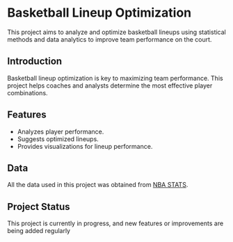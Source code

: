 # Basketball Lineup Optimization

This project aims to analyze and optimize basketball lineups using statistical methods and data analytics to improve team performance on the court.

## Introduction

Basketball lineup optimization is key to maximizing team performance. This project helps coaches and analysts determine the most effective player combinations.

## Features

-   Analyzes player performance.
-   Suggests optimized lineups.
-   Provides visualizations for lineup performance.

## Data

All the data used in this project was obtained from [NBA STATS](https://www.nba.com/stats).

## Project Status

This project is currently in progress, and new features or improvements are being added regularly
